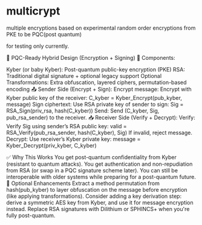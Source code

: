 # multicrypt
multiple encryptions based on experimental random order encryptions from PKE to be PQC(post quantum)

for testing only currently.


🔐 PQC-Ready Hybrid Design (Encryption + Signing)
🧩 Components:

Kyber (or baby Kyber): Post-quantum public-key encryption (PKE)
RSA: Traditional digital signature + optional legacy support
Optional Transformations: Extra obfuscation, layered ciphers, permutation-based encoding
📤 Sender Side (Encrypt + Sign):
Encrypt message:
Encrypt with Kyber public key of the receiver:
C_kyber = Kyber_Encrypt(pub_kyber, message)
Sign ciphertext:
Use RSA private key of sender to sign:
Sig = RSA_Sign(priv_rsa, hash(C_kyber))
Send:
Send (C_kyber, Sig, pub_rsa_sender) to the receiver.
📥 Receiver Side (Verify + Decrypt):
Verify:
Verify Sig using sender’s RSA public key:
valid = RSA_Verify(pub_rsa_sender, hash(C_kyber), Sig)
If invalid, reject message.
Decrypt:
Use receiver’s Kyber private key:
message = Kyber_Decrypt(priv_kyber, C_kyber)

✅ Why This Works
You get post-quantum confidentiality from Kyber (resistant to quantum attacks).
You get authentication and non-repudiation from RSA (or swap in a PQC signature scheme later).
You can still be interoperable with older systems while preparing for a post-quantum future.
🚀 Optional Enhancements
Extract a method permutation from hash(pub_kyber) to layer obfuscation on the message before encryption (like applying transformations).
Consider adding a key derivation step: derive a symmetric AES key from Kyber, and use it for message encryption instead.
Replace RSA signatures with Dilithium or SPHINCS+ when you're fully post-quantum.